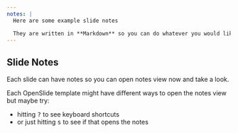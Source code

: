 ```yaml
---
notes: |
  Here are some example slide notes

  They are written in **Markdown** so you can do whatever you would like here
---
```

## Slide Notes

Each slide can have notes so you can open notes view now and take a look.

Each OpenSlide template might have different ways to open the notes view but maybe try:

- hitting <kbd>?</kbd> to see keyboard shortcuts
- or just hitting <kbd>s</kbd> to see if that opens the notes
